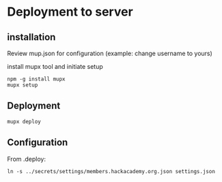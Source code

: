# Deployment to server

## installation

Review mup.json for configuration (example: change username to yours)

install mupx tool and initiate setup

```
npm -g install mupx
mupx setup
```

## Deployment

```
mupx deploy
```

## Configuration

From .deploy:

```
ln -s ../secrets/settings/members.hackacademy.org.json settings.json
```